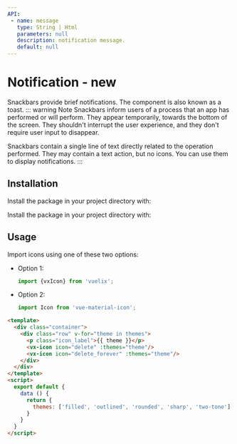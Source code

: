 ```yaml
---
API:
 - name: message
   type: String | Html
   parameters: null
   description: notification message.
   default: null
---
```

# Notification **- new**
<box header>

Snackbars provide brief notifications. The component is also known as a toast.
::: warning Note
Snackbars inform users of a process that an app has performed or will perform. They appear temporarily, towards the bottom of the screen. They shouldn't interrupt the user experience, and they don't require user input to disappear.

Snackbars contain a single line of text directly related to the operation performed. They may contain a text action, but no icons. You can use them to display notifications.
:::

</box>

<box>

## Installation
Install the package in your project directory with:


<Demos-DemoBox language="bash" plugins="command-line" code="
npm install vuelix
">
</Demos-DemoBox>

<Demos-DemoBox language="bash" plugins="command-line" code="
yarn add vuelix
">
</Demos-DemoBox>

Install the package in your project directory with:

<Demos-DemoBox language="bash" plugins="command-line" code="
npm install vuelix
">
</Demos-DemoBox>

<Demos-DemoBox language="bash" plugins="command-line" code="
yarn add vuelix
">
</Demos-DemoBox>

</box>

<box>

## Usage

Import icons using one of these two options:

- Option 1:

  ```javascript
  import {vxIcon} from 'vuelix';
  ```

- Option 2:

  ```javascript
  import Icon from 'vue-material-icon';
  ```

<vuecode md>
<div slot="demo">
  <Demos-Icon-Default />
</div>
<div slot="code">

```html
<template>
  <div class="container">
    <div class="row" v-for="theme in themes">
      <p class="icon_label">{{ theme }}</p>
      <vx-icon icon="delete" :themes="theme"/>
      <vx-icon icon="delete_forever" :themes="theme"/>
    </div>
  </div>
</template>
<script>
  export default {
    data () {
      return {
        themes: ['filled', 'outlined', 'rounded', 'sharp', 'two-tone']
      }
    }
  }
</script>

```


</div>
</vuecode>
</box>
